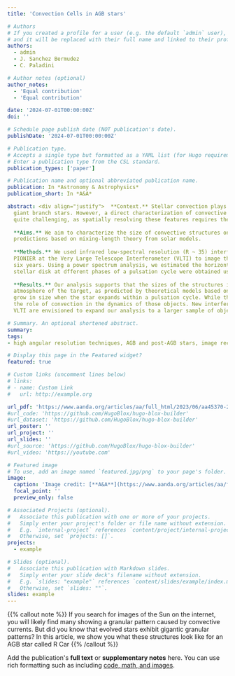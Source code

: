 ```yaml
---
title: 'Convection Cells in AGB stars'

# Authors
# If you created a profile for a user (e.g. the default `admin` user), write the username (folder name) here
# and it will be replaced with their full name and linked to their profile.
authors:
  - admin
  - J. Sanchez Bermudez
  - C. Paladini

# Author notes (optional)
author_notes:
  - 'Equal contribution'
  - 'Equal contribution'

date: '2024-07-01T00:00:00Z'
doi: ''

# Schedule page publish date (NOT publication's date).
publishDate: '2024-07-01T00:00:00Z'

# Publication type.
# Accepts a single type but formatted as a YAML list (for Hugo requirements).
# Enter a publication type from the CSL standard.
publication_types: ['paper']

# Publication name and optional abbreviated publication name.
publication: In *Astronomy & Astrophysics*
publication_short: In *A&A*

abstract: <div align="justify">  **Context.** Stellar convection plays an important role in atmospheric dynamics, wind formation, and the mass-loss processes in asymptotic
  giant branch stars. However, a direct characterization of convective surface structures in terms of size, contrast, and lifespan is
  quite challenging, as spatially resolving these features requires the highest angular resolution.
  
  **Aims.** We aim to characterize the size of convective structures on the surface of the O-rich AGB star R Car to test different theoretical
  predictions based on mixing-length theory from solar models.
  
  **Methods.** We used infrared low-spectral resolution (R ~ 35) interferometric data in the H-band (~1.76 microns) obtained by the instrument
  PIONIER at the Very Large Telescope Interferometer (VLTI) to image the star’s surface at two epochs separated by approximately
  six years. Using a power spectrum analysis, we estimated the horizontal size of the structures on the surface of R Car. The sizes of the
  stellar disk at dfferent phases of a pulsation cycle were obtained using parametric model fitting in the Fourier domain.
  
  **Results.** Our analysis supports that the sizes of the structures in R Car are correlated with variations in the pressure scale height in the
  atmosphere of the target, as predicted by theoretical models based on solar convective processes. We observed that these structures
  grow in size when the star expands within a pulsation cycle. While the information is still scarce, this observational finding highlights
  the role of convection in the dynamics of those objects. New interferometric imaging campaigns with the renewed capabilities of the
  VLTI are envisioned to expand our analysis to a larger sample of objects.  </div>

# Summary. An optional shortened abstract.
summary: 
tags:
- high angular resolution techniques, AGB and post-AGB stars, image reconstruction, R Car

# Display this page in the Featured widget?
featured: true

# Custom links (uncomment lines below)
# links:
# - name: Custom Link
#   url: http://example.org

url_pdf: 'https://www.aanda.org/articles/aa/full_html/2023/06/aa45370-22/aa45370-22.html'
#url_code: 'https://github.com/HugoBlox/hugo-blox-builder'
#url_dataset: 'https://github.com/HugoBlox/hugo-blox-builder'
url_poster: ''
url_project: ''
url_slides: ''
#url_source: 'https://github.com/HugoBlox/hugo-blox-builder'
#url_video: 'https://youtube.com'

# Featured image
# To use, add an image named `featured.jpg/png` to your page's folder.
image:
  caption: 'Image credit: [**A&A**](https://www.aanda.org/articles/aa/full_html/2024/08/aa49112-23/F1.html)'
  focal_point: ''
  preview_only: false

# Associated Projects (optional).
#   Associate this publication with one or more of your projects.
#   Simply enter your project's folder or file name without extension.
#   E.g. `internal-project` references `content/project/internal-project/index.md`.
#   Otherwise, set `projects: []`.
projects:
  - example

# Slides (optional).
#   Associate this publication with Markdown slides.
#   Simply enter your slide deck's filename without extension.
#   E.g. `slides: "example"` references `content/slides/example/index.md`.
#   Otherwise, set `slides: ""`.
slides: example
---
```


 {{% callout note %}}
If you search for images of the Sun on the internet, you will likely find many showing a granular pattern caused by convective currents. But did you know that evolved stars exhibit gigantic granular patterns? In this article, we show you what these structures look like for an AGB star called R Car
{{% /callout %}}

 Add the publication's **full text** or **supplementary notes** here. You can use rich formatting such as including [code, math, and images](https://docs.hugoblox.com/content/writing-markdown-latex/).

